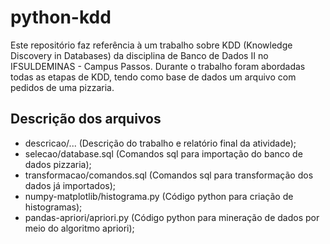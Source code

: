 # python-kdd

Este repositório faz referência à um trabalho sobre KDD (Knowledge Discovery in Databases) da disciplina de Banco de Dados II no IFSULDEMINAS - Campus Passos. Durante o trabalho foram abordadas todas as etapas de KDD, tendo como base de dados um arquivo com pedidos de uma pizzaria.

<h2>Descrição dos arquivos</h2>

<ul>
  <li>descricao/... (Descrição do trabalho e relatório final da atividade);</li>
  <li>selecao/database.sql (Comandos sql para importação do banco de dados pizzaria);</li>
  <li>transformacao/comandos.sql (Comandos sql para transformação dos dados já importados);</li>
  <li>numpy-matplotlib/histograma.py (Código python para criação de histogramas);</li>
  <li>pandas-apriori/apriori.py (Código python para mineração de dados por meio do algoritmo apriori);</li>
</ul>
